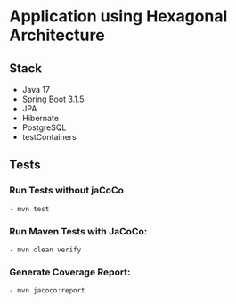 # Application using Hexagonal Architecture


## Stack
- Java 17
- Spring Boot 3.1.5
- JPA
- Hibernate
- PostgreSQL
- testContainers

## Tests
### Run Tests without jaCoCo
    - mvn test

### Run Maven Tests with JaCoCo:
    - mvn clean verify

### Generate Coverage Report:
    - mvn jacoco:report